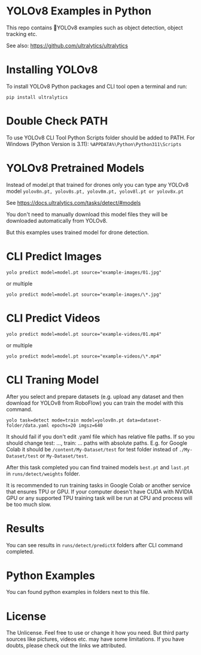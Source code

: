 # YOLOv8 Examples in Python

This repo contains YOLOv8 examples such as object detection, object tracking etc.

See also: https://github.com/ultralytics/ultralytics

# Installing YOLOv8
To install YOLOv8 Python packages and CLI tool open a terminal and run:
```
pip install ultralytics
```

# Double Check PATH
To use YOLOv8 CLI Tool Python Scripts folder should be added to PATH.
For Windows (Python Version is 3.11): `%APPDATA%\Python\Python311\Scripts`

# YOLOv8 Pretrained Models

Instead of model.pt that trained for drones only you can type any YOLOv8
model `yolov8n.pt, yolov8s.pt, yolov8m.pt, yolov8l.pt or yolov8x.pt`

See https://docs.ultralytics.com/tasks/detect/#models

You don't need to manually download this model files they will be downloaded automatically from YOLOv8.

But this examples uses trained model for drone detection.

# CLI Predict Images
```
yolo predict model=model.pt source="example-images/01.jpg"
```
or multiple
```
yolo predict model=model.pt source="example-images/\*.jpg"
```

# CLI Predict Videos
```
yolo predict model=model.pt source="example-videos/01.mp4"
```
or multiple
```
yolo predict model=model.pt source="example-videos/\*.mp4"
```

# CLI Traning Model
After you select and prepare datasets (e.g. upload any dataset and then download for YOLOv8 from RoboFlow)
you can train the model with this command.

```
yolo task=detect mode=train model=yolov8n.pt data=dataset-folder/data.yaml epochs=20 imgsz=640
```

It should fail if you don't edit .yaml file which has relative file paths. If so you should change
test: ..., train: ... paths with absolute paths. E.g. for Google Colab it should be `/content/My-Dataset/test`
for test folder instead of `./My-Dataset/test` or `My-Dataset/test`. 

After this task completed you can find trained models `best.pt` and `last.pt` in `runs/detect/weights` folder.

It is recommended to run training tasks in Google Colab or another service that ensures TPU or GPU. If your
computer doesn't have CUDA with NVIDIA GPU or any supported TPU training task will be run at CPU and process
will be too much slow.

# Results
You can see results in `runs/detect/predictX` folders after CLI command completed.

# Python Examples
You can found python examples in folders next to this file.

# License
The Unlicense. Feel free to use or change it how you need.
But third party sources like pictures, videos etc. may have some limitations.
If you have doubts, please check out the links we attributed.
